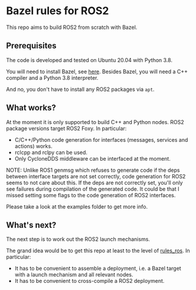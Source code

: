 # Bazel rules for ROS2

This repo aims to build ROS2 from scratch with Bazel.

## Prerequisites

The code is developed and tested on Ubuntu 20.04 with Python 3.8.

You will need to install Bazel, see [here](https://docs.bazel.build/versions/master/install.html).
Besides Bazel, you will need a C++ compiler and a Python 3.8 interpreter.

And no, you don't have to install any ROS2 packages via `apt`.

## What works?

At the moment it is only supported to build C++ and Python nodes.
ROS2 package versions target ROS2 Foxy.
In particular:

- C/C++/Python code generation for interfaces (messages, services and actions) works.
- rclcpp and rclpy can be used.
- Only CycloneDDS middleware can be interfaced at the moment.

NOTE: Unlike ROS1 genmsg which refuses to generate code if the deps between
interface targets are not set correctly, code generation for ROS2 seems to not
care about this. If the deps are not correctly set, you'll only see failures
during compilation of the generated code. It could be that I missed setting some
flags to the code generation of ROS2 interfaces.

Please take a look at the examples folder to get more info.

## What's next?

The next step is to work out the ROS2 launch mechanisms.

The grand idea would be to get this repo at least to the level of
[rules_ros](https://github.com/mvukov/rules_ros). In particular:
- It has to be convenient to assemble a deployment, i.e. a Bazel target with a launch mechanism and all relevant nodes.
- It has to be convenient to cross-compile a ROS2 deployment.
